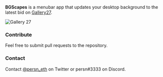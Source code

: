 **BGScapes** is a menubar app that updates your desktop background to the latest bid on [Gallery27](https://punkscape.xyz/gallery27/now/).

![Gallery 27](https://raw.githubusercontent.com/harangju/bgscapes/gh-pages/gallery27.png)

### Contribute

Feel free to submit pull requests to the repository.

### Contact

Contact [@persn_eth](https://twitter.com/persn_eth) on Twitter or persn#3333 on Discord.
